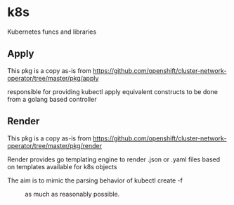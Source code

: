 # k8s
Kubernetes funcs and libraries

## Apply
This pkg is a copy as-is from https://github.com/openshift/cluster-network-operator/tree/master/pkg/apply

responsible for providing kubectl apply equivalent constructs to be done from a golang based controller

## Render
This pkg is a copy as-is from https://github.com/openshift/cluster-network-operator/tree/master/pkg/render

Render provides go templating engine to render .json or .yaml files based on templates available for k8s objects

The aim is to mimic the parsing behavior of kubectl create -f <dir> as much as reasonably possible.
